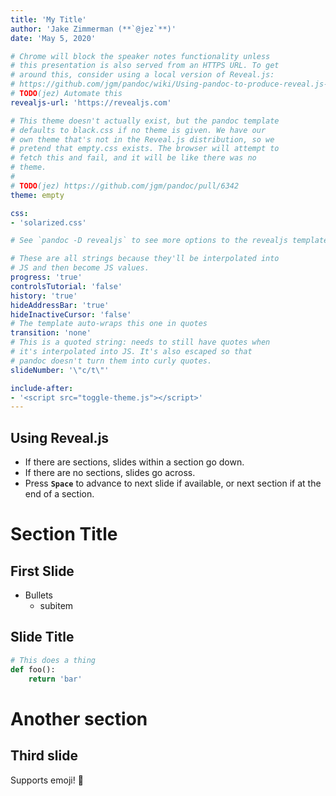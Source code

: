 ```yaml
---
title: 'My Title'
author: 'Jake Zimmerman (**`@jez`**)'
date: 'May 5, 2020'

# Chrome will block the speaker notes functionality unless
# this presentation is also served from an HTTPS URL. To get
# around this, consider using a local version of Reveal.js:
# https://github.com/jgm/pandoc/wiki/Using-pandoc-to-produce-reveal.js-slides
# TODO(jez) Automate this
revealjs-url: 'https://revealjs.com'

# This theme doesn't actually exist, but the pandoc template
# defaults to black.css if no theme is given. We have our
# own theme that's not in the Reveal.js distribution, so we
# pretend that empty.css exists. The browser will attempt to
# fetch this and fail, and it will be like there was no
# theme.
#
# TODO(jez) https://github.com/jgm/pandoc/pull/6342
theme: empty

css:
- 'solarized.css'

# See `pandoc -D revealjs` to see more options to the revealjs template.

# These are all strings because they'll be interpolated into
# JS and then become JS values.
progress: 'true'
controlsTutorial: 'false'
history: 'true'
hideAddressBar: 'true'
hideInactiveCursor: 'false'
# The template auto-wraps this one in quotes
transition: 'none'
# This is a quoted string: needs to still have quotes when
# it's interpolated into JS. It's also escaped so that
# pandoc doesn't turn them into curly quotes.
slideNumber: '\"c/t\"'

include-after:
- '<script src="toggle-theme.js"></script>'
---
```


## Using Reveal.js

- If there are sections, slides within a section go down.
- If there are no sections, slides go across.
- Press **`Space`** to advance to next slide if available,
  or next section if at the end of a section.

# Section Title

## First Slide

- Bullets
    - subitem

## Slide Title

```python
# This does a thing
def foo():
    return 'bar'
```

# Another section

## Third slide

Supports emoji! 🚀

<!-- vim:tw=60
-->
